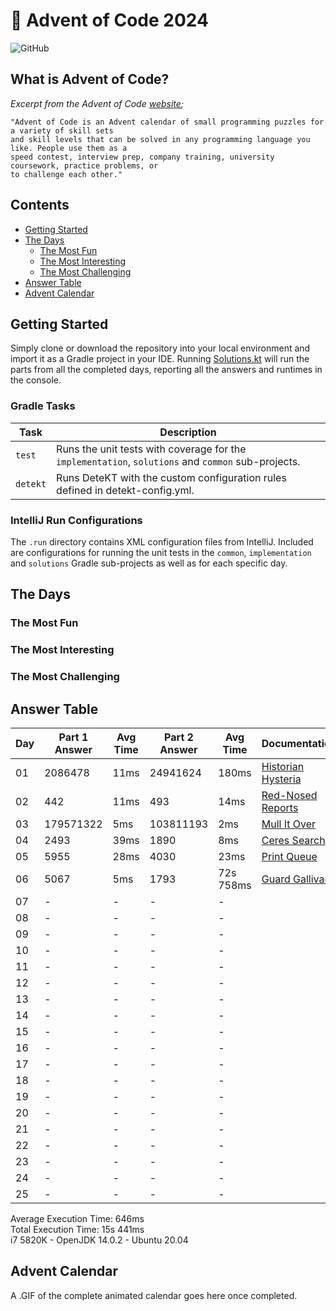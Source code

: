 # :christmas_tree: Advent of Code 2024

![GitHub](https://img.shields.io/badge/stars-12%2F50-yellow)

## What is Advent of Code?

_Excerpt from the Advent of Code [website](https://adventofcode.com/2020/about);_

    "Advent of Code is an Advent calendar of small programming puzzles for a variety of skill sets
    and skill levels that can be solved in any programming language you like. People use them as a
    speed contest, interview prep, company training, university coursework, practice problems, or
    to challenge each other."

## Contents
* [Getting Started](#getting-started)
* [The Days](#the-days)
    * [The Most Fun](#the-most-fun)
    * [The Most Interesting](#the-most-interesting)
    * [The Most Challenging](#the-most-challenging)
* [Answer Table](#answer-table)
* [Advent Calendar](#advent-calendar)

## Getting Started
Simply clone or download the repository into your local environment and import it as a Gradle project in your IDE.
Running [Solutions.kt](https://git.io/JII6v) will run the parts from all the completed days, reporting all the
answers and runtimes in the console.

### Gradle Tasks
| Task      | Description                                                                                        |
|-----------|----------------------------------------------------------------------------------------------------|
| `test`    | Runs the unit tests with coverage for the `implementation`, `solutions` and `common` sub-projects. |
| `detekt`  | Runs DeteKT with the custom configuration rules defined in detekt-config.yml.                      |

### IntelliJ Run Configurations
The `.run` directory contains XML configuration files from IntelliJ. Included are configurations for running the unit
tests in the `common`, `implementation` and `solutions` Gradle sub-projects as well as for each specific day.

## The Days

### The Most Fun
### The Most Interesting
### The Most Challenging

## Answer Table

| Day | Part 1 Answer | Avg Time | Part 2 Answer | Avg Time  | Documentation                       |
|-----|---------------|----------|---------------|-----------|-------------------------------------|
| 01  | 2086478       | 11ms     | 24941624      | 180ms     | [Historian Hysteria](docs/DAY01.MD) |
| 02  | 442           | 11ms     | 493           | 14ms      | [Red-Nosed Reports](docs/DAY02.MD)  |
| 03  | 179571322     | 5ms      | 103811193     | 2ms       | [Mull It Over](docs/DAY03.MD)       |
| 04  | 2493          | 39ms     | 1890          | 8ms       | [Ceres Search](docs/DAY04.MD)       |
| 05  | 5955          | 28ms     | 4030          | 23ms      | [Print Queue](docs/DAY05.MD)        |
| 06  | 5067          | 5ms      | 1793          | 72s 758ms | [Guard Gallivant](docs/DAY06.MD)    |
| 07  | -             | -        | -             | -         | [](docs/DAY07.MD)                   |
| 08  | -             | -        | -             | -         | [](docs/DAY08.MD)                   |
| 09  | -             | -        | -             | -         | [](docs/DAY09.MD)                   |
| 10  | -             | -        | -             | -         | [](docs/DAY10.MD)                   |
| 11  | -             | -        | -             | -         | [](docs/DAY11.MD)                   |
| 12  | -             | -        | -             | -         | [](docs/DAY12.MD)                   |
| 13  | -             | -        | -             | -         | [](docs/DAY13.MD)                   |
| 14  | -             | -        | -             | -         | [](docs/DAY14.MD)                   |
| 15  | -             | -        | -             | -         | [](docs/DAY15.MD)                   |
| 16  | -             | -        | -             | -         | [](docs/DAY16.MD)                   |
| 17  | -             | -        | -             | -         | [](docs/DAY17.MD)                   |
| 18  | -             | -        | -             | -         | [](docs/DAY18.MD)                   |
| 19  | -             | -        | -             | -         | [](docs/DAY19.MD)                   |
| 20  | -             | -        | -             | -         | [](docs/DAY20.MD)                   |
| 21  | -             | -        | -             | -         | [](docs/DAY21.MD)                   |
| 22  | -             | -        | -             | -         | [](docs/DAY22.MD)                   |
| 23  | -             | -        | -             | -         | [](docs/DAY23.MD)                   |
| 24  | -             | -        | -             | -         | [](docs/DAY24.MD)                   |
| 25  | -             | -        | -             | -         | [](docs/DAY25.MD)                   |

Average Execution Time: 646ms \
Total Execution Time: 15s 441ms \
i7 5820K - OpenJDK 14.0.2 - Ubuntu 20.04

## Advent Calendar
A .GIF of the complete animated calendar goes here once completed.